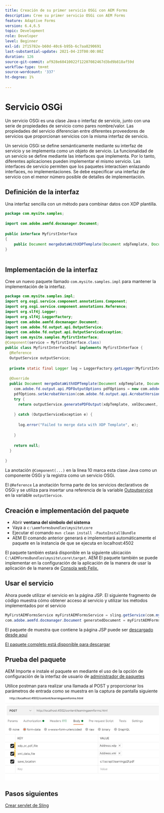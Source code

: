 ```yaml
---
title: Creación de su primer servicio OSGi con AEM Forms
description: Cree su primer servicio OSGi con AEM Forms
feature: Adaptive Forms
version: 6.4,6.5
topic: Development
role: Developer
level: Beginner
exl-id: 2f15782e-b60d-40c6-b95b-6c7aa8290691
last-substantial-update: 2021-04-23T00:00:00Z
duration: 126
source-git-commit: af928e60410022f12207082467d3bd9b818af59d
workflow-type: tm+mt
source-wordcount: '337'
ht-degree: 1%

---
```


# Servicio OSGi

Un servicio OSGi es una clase Java o interfaz de servicio, junto con una serie de propiedades de servicio como pares nombre/valor. Las propiedades del servicio diferencian entre diferentes proveedores de servicios que proporcionan servicios con la misma interfaz de servicio.

Un servicio OSGi se define semánticamente mediante su interfaz de servicio y se implementa como un objeto de servicio. La funcionalidad de un servicio se define mediante las interfaces que implementa. Por lo tanto, diferentes aplicaciones pueden implementar el mismo servicio. Las interfaces de servicio permiten que los paquetes interactúen enlazando interfaces, no implementaciones. Se debe especificar una interfaz de servicio con el menor número posible de detalles de implementación.

## Definición de la interfaz

Una interfaz sencilla con un método para combinar datos con <span class="x x-first x-last">XDP</span> plantilla.

```java
package com.mysite.samples;

import com.adobe.aemfd.docmanager.Document;

public interface MyfirstInterface
{
    public Document mergeDataWithXDPTemplate(Document xdpTemplate, Document xmlDocument);
}
 
```

## Implementación de la interfaz

Cree un nuevo paquete llamado `com.mysite.samples.impl` para mantener la implementación de la interfaz.

```java
package com.mysite.samples.impl;
import org.osgi.service.component.annotations.Component;
import org.osgi.service.component.annotations.Reference;
import org.slf4j.Logger;
import org.slf4j.LoggerFactory;
import com.adobe.aemfd.docmanager.Document;
import com.adobe.fd.output.api.OutputService;
import com.adobe.fd.output.api.OutputServiceException;
import com.mysite.samples.MyfirstInterface;
@Component(service = MyfirstInterface.class)
public class MyfirstInterfaceImpl implements MyfirstInterface {
  @Reference
  OutputService outputService;

  private static final Logger log = LoggerFactory.getLogger(MyfirstInterfaceImpl.class);

  @Override
  public Document mergeDataWithXDPTemplate(Document xdpTemplate, Document xmlDocument) {
    com.adobe.fd.output.api.PDFOutputOptions pdfOptions = new com.adobe.fd.output.api.PDFOutputOptions();
    pdfOptions.setAcrobatVersion(com.adobe.fd.output.api.AcrobatVersion.Acrobat_11);
    try {
      return outputService.generatePDFOutput(xdpTemplate, xmlDocument, pdfOptions);

    } catch (OutputServiceException e) {

      log.error("Failed to merge data with XDP Template", e);

    }

    return null;
  }

}
```

La anotación `@Component(...)` en la línea 10 marca esta clase Java como un componente OSGi y la registra como un servicio OSGi.

El `@Reference` La anotación forma parte de los servicios declarativos de OSGi y se utiliza para insertar una referencia de la variable [Outputservice](https://helpx.adobe.com/experience-manager/6-5/forms/javadocs/index.html?com/adobe/fd/output/api/OutputService.html) en la variable `outputService`.


## Creación e implementación del paquete

* Abrir **ventana del símbolo del sistema**
* Vaya a `c:\aemformsbundles\mysite\core`
* Ejecutar el comando `mvn clean install -PautoInstallBundle`
* AEM El comando anterior generará e implementará automáticamente el paquete en la instancia de que se ejecuta en localhost:4502

El paquete también estará disponible en la siguiente ubicación `C:\AEMFormsBundles\mysite\core\target`. AEM El paquete también se puede implementar en la configuración de la aplicación de la manera de usar la aplicación de la manera de [Consola web Felix.](http://localhost:4502/system/console/bundles)

## Usar el servicio

Ahora puede utilizar el servicio en la página JSP. El siguiente fragmento de código muestra cómo obtener acceso al servicio y utilizar los métodos implementados por el servicio

```java
MyFirstAEMFormsService myFirstAEMFormsService = sling.getService(com.mysite.samples.MyFirstAEMFormsService.class);
com.adobe.aemfd.docmanager.Document generatedDocument = myFirstAEMFormsService.mergeDataWithXDPTemplate(xdp_or_pdf_template,xmlDocument);
```

El paquete de muestra que contiene la página JSP puede ser [descargado desde aquí](assets/learning_aem_forms.zip)

[El paquete completo está disponible para descargar](assets/mysite.core-1.0.0-SNAPSHOT.jar)

## Prueba del paquete

AEM Importe e instale el paquete en mediante el uso de la opción de configuración de la interfaz de usuario de [administrador de paquetes](http://localhost:4502/crx/packmgr/index.jsp)

Utilice postman para realizar una llamada al POST y proporcionar los parámetros de entrada como se muestra en la captura de pantalla siguiente
![cartero](assets/test-service-postman.JPG)

## Pasos siguientes

[Crear servlet de Sling](./create-servlet.md)

